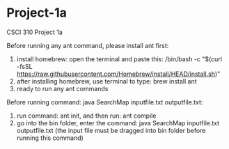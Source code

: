 # Project-1a
CSCI 310 Project 1a

Before running any ant command, please install ant first:
1. install homebrew: open the terminal and paste this: 
/bin/bash -c "$(curl -fsSL https://raw.githubusercontent.com/Homebrew/install/HEAD/install.sh)"
2. after installing homebrew, use terminal to type: brew install ant
3. ready to run any ant commands


Before running command: java SearchMap inputfile.txt outputfile.txt:
1. run command: ant init, and then run: ant compile
2. go into the bin folder, enter the command: java SearchMap inputfile.txt outputfile.txt
    (the input file must be dragged into bin folder before running this command)    